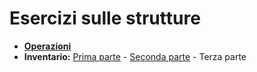 # Esercizi sulle strutture

- **[Operazioni](operazioni.md)**
- **Inventario:** [Prima parte](1-inventario.md) - [Seconda parte](2-inventario.md) - Terza parte
